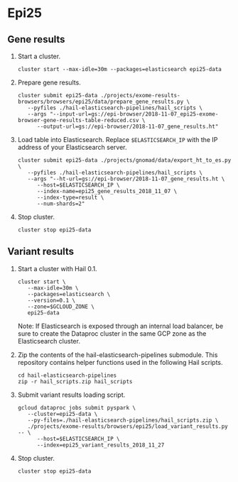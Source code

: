 # Epi25

## Gene results

1. Start a cluster.
   ```shell
   cluster start --max-idle=30m --packages=elasticsearch epi25-data
   ```

2. Prepare gene results.
   ```shell
   cluster submit epi25-data ./projects/exome-results-browsers/browsers/epi25/data/prepare_gene_results.py \
      --pyfiles ./hail-elasticsearch-pipelines/hail_scripts \
      --args "--input-url=gs://epi-browser/2018-11-07_epi25-exome-browser-gene-results-table-reduced.csv \
         --output-url=gs://epi-browser/2018-11-07_gene_results.ht"
   ```

3. Load table into Elasticsearch. Replace `$ELASTICSEARCH_IP` with the IP address of your Elasticsearch server.
   ```shell
   cluster submit epi25-data ./projects/gnomad/data/export_ht_to_es.py \
      --pyfiles ./hail-elasticsearch-pipelines/hail_scripts \
      --args "--ht-url=gs://epi-browser/2018-11-07_gene_results.ht \
         --host=$ELASTICSEARCH_IP \
         --index-name=epi25_gene_results_2018_11_07 \
         --index-type=result \
         --num-shards=2"
   ```

4. Stop cluster.
   ```shell
   cluster stop epi25-data
   ```

## Variant results

1. Start a cluster with Hail 0.1.
   ```shell
   cluster start \
      --max-idle=30m \
      --packages=elasticsearch \
      --version=0.1 \
      --zone=$GCLOUD_ZONE \
      epi25-data
   ```
   Note: If Elasticsearch is exposed through an internal load balancer, be sure to create the Dataproc
   cluster in the same GCP zone as the Elasticsearch cluster.

2. Zip the contents of the hail-elasticsearch-pipelines submodule.
   This repository contains helper functions used in the following Hail scripts.
   ```shell
   cd hail-elasticsearch-pipelines
   zip -r hail_scripts.zip hail_scripts
   ```

3. Submit variant results loading script.
   ```shell
   gcloud dataproc jobs submit pyspark \
      --cluster=epi25-data \
      --py-files=./hail-elasticsearch-pipelines/hail_scripts.zip \
      ./projects/exome-results/browsers/epi25/load_variant_results.py -- \
         --host=$ELASTICSEARCH_IP \
         --index=epi25_variant_results_2018_11_27
   ```

4. Stop cluster.
   ```shell
   cluster stop epi25-data
   ```
